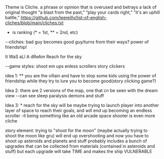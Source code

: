 Theme is Cliche.
a phrase or opinion that is overused and betrays a lack of original thought
“a blast from the past,” “play your cards right,” "it's an uphill battle,” 
https://github.com/leereilly/list-of-english-cliches/blob/main/cliches.txt

* is ranking (* = 1st, ** = 2nd, etc)

--cliches:
bad guy becomes good guy/turns from their ways?
power of friendship!

It WaS aLl A dReAm
Reach for the sky

--game styles:
shoot em ups
enless scrollers
story clickers




idea 1: **
you are the villain and have to stop some kids using the power of friendship
while they try to lure you to become good(story clicking game?)

Idea 2:
there are 2 versions of the map, one that cn be seen with the dream view
--can see sleep paralysis demons and stuff

Idea 3: *
reach for the sky will be maybe trying to launch player into another layer of 
space to reach their goals, and will end up becoming an endless scroller
-it being something like an old arcade space shooter is even more cliche

story element: trying to "shoot for the moon" (maybe actually trying to shoot the moon like gru)
will end up overshooting and now you have to shoot up asteroids and planets and stuff
probably includes a bunch of upgrades that can be collected from materials (contained in asteroids and stuff)
but each upgrade will take TIME and makes the ship VULNERABLE